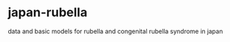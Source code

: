 japan-rubella
=============

data and basic models for rubella and congenital rubella syndrome in japan
